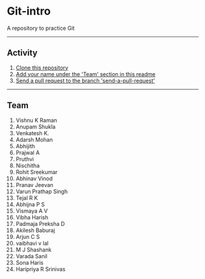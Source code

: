 # Git-intro
A repository to practice Git

---

## Activity

1. [Clone this repository](https://www.git-tower.com/learn/git/commands/git-clone)
2. [Add your name under the 'Team' section in this readme](https://guides.github.com/features/mastering-markdown/)
3. [Send a pull request to the branch 'send-a-pull-request'](https://yangsu.github.io/pull-request-tutorial/)

---

## Team

1. Vishnu K Raman
2. Anupam Shukla
3. Venkatesh K.
4. Adarsh Mohan
5. Abhijith
6. Prajwal A
7. Pruthvi
8. Nischitha
9. Rohit Sreekumar
10. Abhinav Vinod
11. Pranav Jeevan
12. Varun Prathap Singh
13. Tejal R K
14. Abhijna P S
15. Vismaya A V
16. Vibha Harish
17. Padmaja Preksha D
18. Akilesh Baburaj
19. Arjun C S
20. vaibhavi v lal
21. M J Shashank
22. Varada Sanil
23. Sona Haris
24. Haripriya R Srinivas
